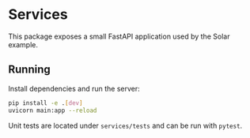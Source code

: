 # Services

This package exposes a small FastAPI application used by the Solar example.

## Running

Install dependencies and run the server:

```bash
pip install -e .[dev]
uvicorn main:app --reload
```

Unit tests are located under `services/tests` and can be run with `pytest`.


